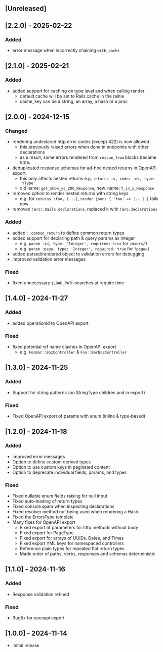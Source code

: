 ## [Unreleased]

## [2.2.0] - 2025-02-22

### Added

- error message when incorrectly chaining `with_cache`

## [2.1.0] - 2025-02-21

### Added

- added support for caching on type level and when calling render
  - default cache will be set to Rails.cache in the railtie
  - cache_key can be a string, an array, a hash or a proc

## [2.0.0] - 2024-12-15

### Changed

- rendering undeclared http error codes (except 422) is now allowed
  - this previously raised errors when done in endpoints with other declarations
  - as a result, some errors rendered from `rescue_from` blocks became 500s
- deduplicated response schemas for ad-hoc nested returns in OpenAPI export
  - this only affects nested returns e.g. `returns :x, code: :ok, type: 'YType'`
  - old name: `get_show_ys_200_Response`, new_name: `Y_in_x_Response`
- removed option to render nested returns with string keys
  - e.g. for `returns :foo, [...]`,  `render json: { 'foo' => [...] }` fails now
- removed `Taro::Rails.declarations`, replaced it with `Taro.declarations`

### Added

- added `::common_return` to define common return types
- added support for declaring path & query params as Integer
  - e.g. `param :id, type: 'Integer', required: true` for `/users/1`
  - e.g. `param :page, type: 'Integer', required: true` for `?page=1`
- added parsed/rendered object to validation errors for debugging
- improved validation error messages

### Fixed

- fixed unnecessary `$LOAD_PATH` searches at require time

## [1.4.0] - 2024-11-27

### Added

- added operationId to OpenAPI export

### Fixed

- fixed potential ref name clashes in OpenAPI export
  - e.g. `FooBar::BazController` & `Foo::BarBazController`

## [1.3.0] - 2024-11-25

### Added

- Support for string patterns (on StringType children and in export)

### Fixed

- Fixed OpenAPI export of params with enum (inline & type-based)

## [1.2.0] - 2024-11-18

### Added

- Improved error messages
- Option to define custom derived types
- Option to use custom keys in paginated content
- Option to deprecate individual fields, params, and types

### Fixed

- Fixed nullable enum fields raising for null input
- Fixed auto-loading of return types
- Fixed console spam when inspecting declarations
- Fixed resolver method not being used when rendering a Hash
- Fixed the ErrorsType template
- Many fixes for OpenAPI export
  - Fixed export of parameters for http methods without body
  - Fixed export for PageType
  - Fixed export for arrays of UUIDs, Dates, and Times
  - Fixed export YML keys for namespaced controllers
  - Reference plain types for repeated flat return types
  - Made order of paths, verbs, responses and schemas deterministic

## [1.1.0] - 2024-11-16

### Added

- Response validation refined

### Fixed

- Bugfix for openapi export

## [1.0.0] - 2024-11-14

- Initial release
